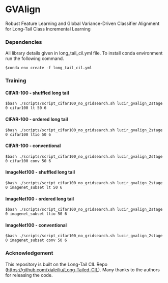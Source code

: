 # GVAlign
Robust Feature Learning and Global Variance-Driven Classifier Alignment for Long-Tail Class Incremental Learning

### Dependencies
All library details given in long_tail_cil.yml file. To install conda environment run the following command.
```
$conda env create -f long_tail_cil.yml
```

### Training
#### CIFAR-100 - shuffled long tail
```
$bash ./scripts/script_cifar100_no_gridsearch.sh lucir_gvalign_2stage 0 cifar100 lt 50 6
```

#### CIFAR-100 - ordered long tail
```
$bash ./scripts/script_cifar100_no_gridsearch.sh lucir_gvalign_2stage 0 cifar100 ltio 50 6
```

#### CIFAR-100 -  conventional
```
$bash ./scripts/script_cifar100_no_gridsearch.sh lucir_gvalign_2stage 0 cifar100 conv 50 6
```
#### ImageNet100 - shuffled long tail
```
$bash ./scripts/script_cifar100_no_gridsearch.sh lucir_gvalign_2stage 0 imagenet_subset lt 50 6
```

#### ImageNet100 - ordered long tail
```
$bash ./scripts/script_cifar100_no_gridsearch.sh lucir_gvalign_2stage 0 imagenet_subset ltio 50 6
```

#### ImageNet100 -  conventional
```
$bash ./scripts/script_cifar100_no_gridsearch.sh lucir_gvalign_2stage 0 imagenet_subset conv 50 6
```
### Acknowledgement
This repository is built on the Long-Tail CIL Repo (https://github.com/xialeiliu/Long-Tailed-CIL). Many thanks to the authors for releasing the code.



